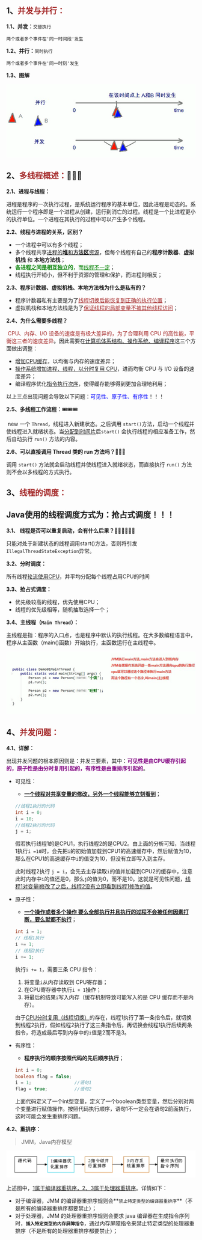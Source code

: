 ## 1、<span style="color:brown">并发与并行：</span>

**1.1、并发：**`交替执行`

```apl
两个或者多个事件在'同一时间段'发生
```

**1.2、并行：**`同时执行`

```apl
两个或者多个事件在'同一时刻'发生
```

**1.3、图解**

![多线程](https://raw.githubusercontent.com/root-bine/image/main/Typora-image/%E5%B9%B6%E5%8F%91%E4%B8%8E%E5%B9%B6%E8%A1%8C.png)



## 2、<span style="color:brown">多线程概述：</span>🎑🎑🎑

**2.1、进程与线程：**

​	进程是程序的一次执行过程，是系统运行程序的基本单位，因此进程是动态的。系统运行一个程序即是一个进程从创建，运行到消亡的过程。线程是一个比进程更小的执行单位。一个进程在其执行的过程中可以产生多个线程。

**2.2、线程与进程的关系，区别？**

- 一个进程中可以有多个线程；
- 多个线程共享<u>进程的**堆**和**方法区**资源</u>，但每个线程有自己的**程序计数器**、**虚拟机栈** 和 **本地方法栈**；
- <span style="color:green">**各进程之间是相互独立的**，而<u>线程不一定</u></span>；
- 线程执行开销小，但不利于资源的管理和保护，而进程则相反；

**2.3、程序计数器、虚拟机栈、本地方法栈为什么是私有的？**

- 程序计数器私有主要是为了<span style="color:brown"><u>线程切换后能恢复到正确的执行位置</u></span>；
- 虚拟机栈和本地方法栈是为了<span style="color:brown"><u>保证线程的局部变量不被其他线程访问</u></span>；

**2.4、为什么需要多线程？**

​	<span style="color:brown">CPU、内存、I/O 设备的速度是有极大差异的，为了合理利用 CPU 的高性能，平衡这三者的速度差异</span>。因此需要在<u>计算机体系结构、操作系统、编译程序</u>这三个方面做出调整：

- <u>增加CPU缓存</u>，以均衡与内存的速度差异；
- <u>操作系统增加进程、线程，以分时复用 CPU</u>，进而均衡 CPU 与 I/O 设备的速度差异；
- 编译程序优化<u>指令执行次序</u>，使得缓存能够得到更加合理地利用；

以上三点出现问题会导致以下问题：<span style="color:blue">可见性、原子性、有序性</span>！！！

**2.5、多线程工作流程：**🎟️🎟️🎟️

​	new 一个 `Thread`，线程进入新建状态。之后调用 `start()`方法，启动一个线程并使线程进入就绪状态。当<u>分配到时间片</u>后`start()` 会执行线程的相应准备工作，然后自动执行 `run()` 方法的内容。

**2.6、可以直接调用 Thread 类的 run 方法吗？**🎈🎈🎈

调用 `start()` 方法就会启动线程并使线程进入就绪状态，而直接执行 `run()` 方法则不会以多线程的方式执行。



## 3、<span style="color:brown">线程的调度：</span>

## Java使用的线程调度方式为：抢占式调度！！！

**3.1、 线程是否可以重复启动，会有什么后果？**💂‍♂️💂‍♂️💂‍♂️

只能对处于新建状态的线程调用start()方法，否则将引发`IllegalThreadStateException`异常。

**3.2、分时调度：**

所有线程<u>轮流使用CPU</u>，并平均分配每个线程占用CPU的时间

**3.3、抢占式调度：**

<!--线程随机性-->

- 优先级较高的线程，优先使用CPU；
- 线程的优先级相等，随机抽取选择一个；

**3.4、主线程（`Main Thread`）：**

​	主线程是指：程序的入口点，也是程序中默认的执行线程。在大多数编程语言中，程序从主函数（main()函数）开始执行，主函数运行在主线程中。

![](https://raw.githubusercontent.com/root-bine/image/main/Typora-image/%E4%B8%BB%E7%BA%BF%E7%A8%8B%E8%A7%A3%E9%87%8A.png)

## 4、<span style="color:brown">并发问题：</span>

**4.1、详解：**

​	出现并发问题的根本原因则是：并发三要素，其中：<span style="color:purple">**可见性是由CPU缓存引起的，原子性是由分时复用引起的，有序性是由重排序引起的**</span>。

- 可见性：

  - <u>**一个线程对共享变量的修改，另外一个线程能够立刻看到**</u>；

  ```java
  //线程1执行的代码
  int i = 0;
  i = 10;
  //线程2执行的代码
  j = i;
  ```

  假若执行线程1的是CPU1，执行线程2的是CPU2。由上面的分析可知，当线程1执行`i =10`时，会先把`i`的初始值加载到CPU1的高速缓存中，然后赋值为10，那么在CPU1的高速缓存中`i`的值变为10，但没有立即写入到主存。

  此时线程2执行 `j = i`，会先去主存读取`i`的值并加载到CPU2的缓存中，注意此时内存中`i`的值还是0，那么`j`的值为0，而不是10。这就是可见性问题，<u>线程1对变量i修改了之后，线程2没有立即看到线程1修改的值</u>。


- 原子性：

  - <u>**一个操作或者多个操作 要么全部执行并且执行的过程不会被任何因素打断，要么就都不执行**</u>；

  ```java
  int i = 1;
  // 线程1执行
  i += 1;
  // 线程2执行
  i += 1;
  ```

  执行`i += 1`，需要三条 CPU 指令：

  1. 将变量`i`从内存读取到 CPU寄存器；
  2. 在CPU寄存器中执行`i + 1`操作；
  3. 将最后的结果`i`写入内存（缓存机制导致可能写入的是 CPU 缓存而不是内存）。

  由于<u>CPU分时复用（线程切换）</u>的存在，线程1执行了第一条指令后，就切换到线程2执行，假如线程2执行了这三条指令后，再切换会线程1执行后续两条指令，将造成最后写到内存中的`i`值是2而不是3。

- 有序性：

  - **程序执行的顺序按照代码的先后顺序执行**；

  ```java
  int i = 0;              
  boolean flag = false;
  i = 1;                //语句1  
  flag = true;          //语句2
  ```

  上面代码定义了一个int型变量，定义了一个boolean类型变量，然后分别对两个变量进行赋值操作。按照代码执行顺序，语句1不一定会在语句2前面执行，这时可能会发生重排序问题。

**4.2、重排序：**

> JMM，Java内存模型

![image-20230706163939910](https://raw.githubusercontent.com/root-bine/image/main/Typora-image/%E6%9C%89%E5%BA%8F%E6%80%A7%E4%B9%8B%E9%87%8D%E6%8E%92%E5%BA%8F.png)

上述图中，<u>1属于编译器重排序，2、3属于处理器重排序</u>。详情如下：

- 对于编译器，JMM 的编译器重排序规则会**`禁止特定类型的编译器重排序`**（不是所有的编译器重排序都要禁止）；
- 对于处理器，JMM 的处理器重排序规则会要求 java 编译器在生成指令序列时，**`插入特定类型的内存屏障指令`**，通过内存屏障指令来禁止特定类型的处理器重排序（不是所有的处理器重排序都要禁止）；

